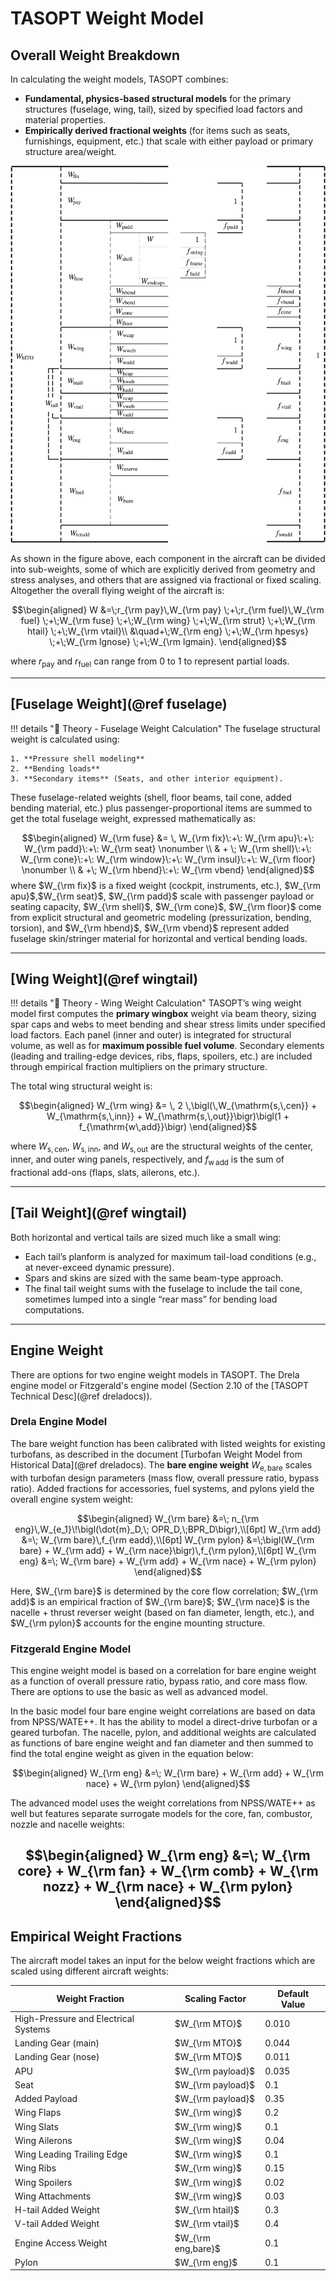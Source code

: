 # TASOPT Weight Model

## Overall Weight Breakdown

In calculating the weight models, TASOPT combines:

- **Fundamental, physics-based structural models** for the primary structures (fuselage, wing, tail), sized by specified load factors and material properties.
- **Empirically derived fractional weights** (for items such as seats, furnishings, equipment, etc.) that scale with either payload or primary structure area/weight.

![](../assets/weight_model.png)

As shown in the figure above, each component in the aircraft can be divided into sub-weights, some of which are explicitly derived from geometry and stress analyses, and others that are assigned via fractional or fixed scaling. Altogether the overall flying weight of the aircraft is:

$$\begin{aligned}
W 
&=\;r_{\rm pay}\,W_{\rm pay}
\;+\;r_{\rm fuel}\,W_{\rm fuel}
\;+\;W_{\rm fuse}
\;+\;W_{\rm wing}
\;+\;W_{\rm strut}
\;+\;W_{\rm htail}
\;+\;W_{\rm vtail}\\
&\quad+\;W_{\rm eng}
\;+\;W_{\rm hpesys}
\;+\;W_{\rm lgnose}
\;+\;W_{\rm lgmain}.
\end{aligned}$$

where $r_{\mathrm{pay}}$ and $r_{\mathrm{fuel}}$ can range from 0 to 1 to represent partial loads.

---

## [Fuselage Weight](@ref fuselage)

!!! details "📖 Theory - Fuselage Weight Calculation"
    The fuselage structural weight is calculated using:

    1. **Pressure shell modeling**
    2. **Bending loads**
    3. **Secondary items** (Seats, and other interior equipment).

These fuselage-related weights (shell, floor beams, tail cone, added bending material, etc.) plus passenger-proportional items are summed to get the total fuselage weight, expressed mathematically as:

$$\begin{aligned}
W_{\rm fuse} &= \,
W_{\rm fix}\:+\: 
W_{\rm apu}\:+\: 
W_{\rm padd}\:+\: 
W_{\rm seat}
\nonumber \\
& + \; 
W_{\rm shell}\:+\: 
W_{\rm cone}\:+\:
W_{\rm window}\:+\: 
W_{\rm insul}\:+\: 
W_{\rm floor}
\nonumber \\
& +\;
W_{\rm hbend}\:+\: 
W_{\rm vbend}
\end{aligned}$$
where $W_{\rm fix}$ is a fixed weight (cockpit, instruments, etc.), $W_{\rm apu}$,$W_{\rm seat}$, $W_{\rm padd}$ scale with passenger payload or seating capacity, $W_{\rm shell}$, $W_{\rm cone}$, $W_{\rm floor}$ come from explicit structural and geometric modeling (pressurization, bending, torsion), and $W_{\rm hbend}$, $W_{\rm vbend}$ represent added fuselage skin/stringer material for horizontal and vertical bending loads.

---

## [Wing Weight](@ref wingtail)

!!! details "📖 Theory - Wing Weight Calculation"
    TASOPT’s wing weight model first computes the **primary wingbox** weight via beam theory, sizing spar caps and webs to meet bending and shear stress limits under specified load factors. Each panel (inner and outer) is integrated for structural volume, as well as for **maximum possible fuel volume**. Secondary elements (leading and trailing-edge devices, ribs, flaps, spoilers, etc.) are included through empirical fraction multipliers on the primary structure.

The total wing structural weight is:

$$\begin{aligned}
W_{\rm wing} &= \,
2 \,\bigl(\,W_{\mathrm{s,\,cen}} + W_{\mathrm{s,\,inn}} + W_{\mathrm{s,\,out}}\bigr)\bigl(1 + f_{\mathrm{w\,add}}\bigr)
\end{aligned}$$

where $W_{\mathrm{s,\,cen}}$, $W_{\mathrm{s,\,inn}}$, and $W_{\mathrm{s,\,out}}$ are the structural weights of the center, inner, and outer wing panels, respectively, and $f_{\mathrm{w\,add}}$ is the sum of fractional add-ons (flaps, slats, ailerons, etc.).

---

## [Tail Weight](@ref wingtail)

Both horizontal and vertical tails are sized much like a small wing:
- Each tail’s planform is analyzed for maximum tail-load conditions (e.g., at never-exceed dynamic pressure).
- Spars and skins are sized with the same beam-type approach.
- The final tail weight sums with the fuselage to include the tail cone, sometimes lumped into a single “rear mass” for bending load computations.

---

## Engine Weight

There are options for two engine weight models in TASOPT. The Drela engine model  or Fitzgerald's engine model (Section 2.10 of the [TASOPT Technical Desc](@ref dreladocs)).  

### Drela Engine Model

The bare weight function has been calibrated with listed weights for existing turbofans,
as described in the document [Turbofan Weight Model from Historical Data](@ref dreladocs). The **bare engine weight** $W_{\mathrm{e,\,bare}}$ scales with turbofan design parameters (mass flow, overall pressure ratio, bypass ratio). Added fractions for accessories, fuel systems, and pylons yield the overall engine system weight:

$$\begin{aligned}
W_{\rm bare} &=\; n_{\rm eng}\,W_{e_1}\!\bigl(\dot{m}_D,\; OPR_D,\;BPR_D\bigr),\\[6pt]
W_{\rm add} &=\; W_{\rm bare}\,f_{\rm eadd},\\[6pt]
W_{\rm pylon} &=\;\bigl(W_{\rm bare} + W_{\rm add} + W_{\rm nace}\bigr)\,f_{\rm pylon},\\[6pt]
W_{\rm eng} &=\; W_{\rm bare} + W_{\rm add} + W_{\rm nace} + W_{\rm pylon}
\end{aligned}$$

Here, $W_{\rm bare}$ is determined by the core flow correlation; $W_{\rm add}$ is an empirical fraction of $W_{\rm bare}$; $W_{\rm nace}$ is the nacelle + thrust reverser weight (based on fan diameter, length, etc.), and $W_{\rm pylon}$ accounts for the engine mounting structure.

### Fitzgerald Engine Model

This engine weight model is based on a correlation for bare engine weight as a function of overall pressure ratio, bypass ratio, and core mass flow. There are options to use the basic as well as advanced model.

In the basic model four bare engine weight correlations are based on data from NPSS/WATE++. It has the ability to model a direct-drive turbofan or a geared turbofan. The nacelle, pylon, and additional weights are calculated as functions of bare engine weight and fan diameter and then summed to find the total engine weight as given in the equation below:

$$\begin{aligned}
W_{\rm eng} &=\; W_{\rm bare} + W_{\rm add} + W_{\rm nace} + W_{\rm pylon}
\end{aligned}$$

The advanced model uses the weight correlations from NPSS/WATE++ as well but features separate surrogate models for the core, fan, combustor, nozzle and nacelle weights:

$$\begin{aligned}
W_{\rm eng} &=\; W_{\rm core} + W_{\rm fan} + W_{\rm comb} + W_{\rm nozz} + W_{\rm nace} + W_{\rm pylon}
\end{aligned}$$
---
## Empirical Weight Fractions

The aircraft model takes an input for the below weight fractions which are scaled using different aircraft weights:

| **Weight Fraction**                  | **Scaling Factor** | **Default Value** |
|--------------------------------------|--------------------|-------------------|
| High-Pressure and Electrical Systems | $W_{\rm MTO}$      | 0.010             |
| Landing Gear (main)                  | $W_{\rm MTO}$      | 0.044             |
| Landing Gear (nose)                  | $W_{\rm MTO}$      | 0.011             |
| APU                                  | $W_{\rm payload}$  | 0.035             |
| Seat                                 | $W_{\rm payload}$  | 0.1               |
| Added Payload                        | $W_{\rm payload}$  | 0.35              |
| Wing Flaps                           | $W_{\rm wing}$     | 0.2               |
| Wing Slats                           | $W_{\rm wing}$     | 0.1               |
| Wing Ailerons                        | $W_{\rm wing}$     | 0.04              |
| Wing Leading Trailing Edge           | $W_{\rm wing}$     | 0.1               |
| Wing Ribs                            | $W_{\rm wing}$     | 0.15              |
| Wing Spoilers                        | $W_{\rm wing}$     | 0.02              |
| Wing Attachments                     | $W_{\rm wing}$     | 0.03              |
| H-tail Added Weight                  | $W_{\rm htail}$    | 0.3               |
| V-tail Added Weight                  | $W_{\rm vtail}$    | 0.4               |
| Engine Access Weight                 | $W_{\rm eng,bare}$ | 0.1               |
| Pylon                                | $W_{\rm eng}$      | 0.1               |
